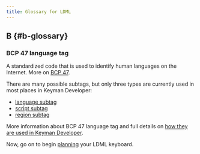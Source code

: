 ```yaml
---
title: Glossary for LDML
---
```


## B {#b-glossary}

### BCP 47 language tag

A standardized code that is used to identify human languages on the Internet. More on [BCP 47](https://www.rfc-editor.org/info/bcp47).

There are many possible subtags, but only three types are currently used in most places in Keyman Developer:

* [language subtag](../../current-version/reference/bcp-47#toc-the-language-subtag)
* [script subtag](../../current-version/reference/bcp-47#toc-the-script-subtag)
* [region subtag](../../current-version/reference/bcp-47#toc-the-region-subtag)

More information about BCP 47 language tag and full details on [how they are used in Keyman Developer](../../current-version/reference/bcp-47).

Now, go on to begin [planning](./planning) your LDML keyboard.
